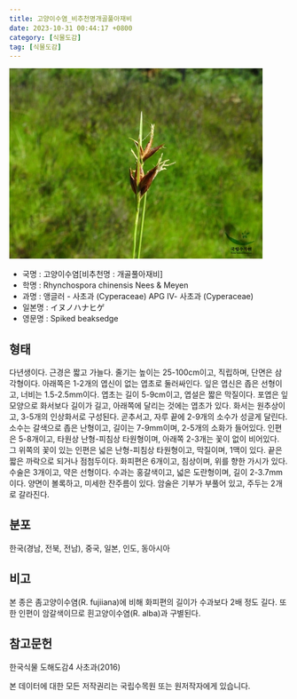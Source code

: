 ```yaml
---
title: 고양이수염_비추천명개골풀아재비
date: 2023-10-31 00:44:17 +0800
category: [식물도감]
tag: [식물도감]
---
```




![고양이수염[비추천명 : 개골풀아재비]](/assets/img/fileUpload/plants/basic/Cyperaceae/Rhynchospora/5451/5451_1_th2.jpg)
- 국명 : 고양이수염[비추천명 : 개골풀아재비]
- 학명 : Rhynchospora chinensis Nees & Meyen
- 과명 : 앵글러 - 사초과 (Cyperaceae) APG Ⅳ- 사초과 (Cyperaceae)
- 일본명 : イヌノハナヒゲ
- 영문명 : Spiked beaksedge


## 형태
다년생이다. 근경은 짧고 가늘다. 줄기는 높이는 25-100cm이고, 직립하며, 단면은 삼각형이다. 아래쪽은 1-2개의 엽신이 없는 엽초로 둘러싸인다. 잎은 엽신은 좁은 선형이고, 너비는 1.5-2.5mm이다. 엽초는 길이 5-9cm이고, 엽설은 짧은 막질이다. 포엽은 잎모양으로 화서보다 길이가 길고, 아래쪽에 달리는 것에는 엽초가 있다. 화서는 원추상이고, 3-5개의 인상화서로 구성된다. 곧추서고, 자루 끝에 2-9개의 소수가 성글게 달린다. 소수는 갈색으로 좁은 난형이고, 길이는 7-9mm이며, 2-5개의 소화가 들어있다. 인편은 5-8개이고, 타원상 난형-피침상 타원형이며, 아래쪽 2-3개는 꽃이 없이 비어있다. 그 위쪽의 꽃이 있는 인편은 넓은 난형-피침상 타원형이고, 막질이며, 1맥이 있다. 끝은 짧은 까락으로 되거나 점첨두이다. 화피편은 6개이고, 침상이며, 위를 향한 가시가 있다. 수술은 3개이고, 약은 선형이다. 수과는 홍갈색이고, 넓은 도란형이며, 길이 2-3.7mm이다. 양면이 볼록하고, 미세한 잔주름이 있다. 암술은 기부가 부풀어 있고, 주두는 2개로 갈라진다.
## 분포
한국(경남, 전북, 전남), 중국, 일본, 인도, 동아시아
## 비고
본 종은 좀고양이수염(R. fujiiana)에 비해 화피편의 길이가 수과보다 2배 정도 길다. 또한 인편이 암갈색이므로 흰고양이수염(R. alba)과 구별된다.
## 참고문헌
한국식물 도해도감4 사초과(2016)






본 데이터에 대한 모든 저작권리는 국립수목원 또는 원저작자에게 있습니다.
